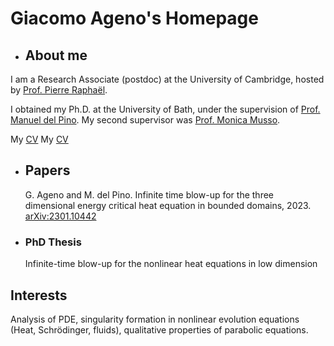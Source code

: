 # Giacomo Ageno's Homepage

- ## About me

I am a Research Associate (postdoc) at the University of Cambridge, hosted by [Prof. Pierre Raphaël](https://www.maths.cam.ac.uk/person/pr463).

I obtained my Ph.D. at the University of Bath, under the supervision of [Prof. Manuel del Pino](https://researchportal.bath.ac.uk/en/persons/manuel-del-pino). My second supervisor was [Prof. Monica Musso](https://sites.google.com/view/monicamusso/home).

My [CV](https://giacomoageno.github.io/main/My_CV.pdf)
My [CV](https://giacomoageno.github.io/My_CV.pdf)

- ## Papers
	G. Ageno and M. del Pino. Infinite time blow-up for the three dimensional energy critical heat equation in bounded domains, 2023. [arXiv:2301.10442](https://arxiv.org/abs/2301.10442)
 
- ### PhD Thesis
	Infinite-time blow-up for the nonlinear heat equations in low dimension
  	  
## Interests
Analysis of PDE, singularity formation in nonlinear evolution equations (Heat, Schrödinger, fluids), qualitative properties of parabolic equations.


